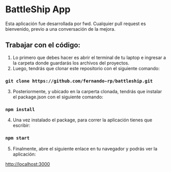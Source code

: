 # BattleShip App

Esta aplicación fue desarrollada por fwd. Cualquier pull request es bienvenido, previo a una conversación de la mejora.

## Trabajar con el código:

1. Lo primero que debes hacer es abrir el terminal de tu laptop e ingresar a la carpeta donde guardarás los archivos del proyectos.
2. Luego, tendrás que clonar este repositorio con el siguiente comando:

### `git clone https://github.com/fernando-rp/battleship.git`

3. Posteriormente, y ubicado en la carperta clonada, tendrás que instalar el package.json con el siguiente comando:

### `npm install`

4. Una vez instalado el package, para correr la aplicación tienes que escribir:

### `npm start`

5. Finalmente, abre el siguiente enlace en tu navegador y podrás ver la aplicación:

[http://localhost:3000](http://localhost:3000)





